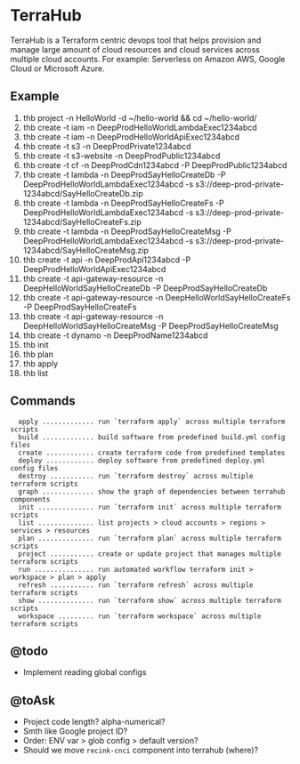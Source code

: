 # TerraHub

TerraHub is a Terraform centric devops tool that helps provision and manage large amount of cloud resources and cloud 
services across multiple cloud accounts. For example: Serverless on Amazon AWS, Google Cloud or Microsoft Azure.

## Example

1. thb project -n HelloWorld -d ~/hello-world && cd ~/hello-world/
2. thb create -t iam -n DeepProdHelloWorldLambdaExec1234abcd
3. thb create -t iam -n DeepProdHelloWorldApiExec1234abcd
4. thb create -t s3 -n DeepProdPrivate1234abcd
5. thb create -t s3-website -n DeepProdPublic1234abcd
6. thb create -t cf -n DeepProdCdn1234abcd -P DeepProdPublic1234abcd
7. thb create -t lambda -n DeepProdSayHelloCreateDb -P DeepProdHelloWorldLambdaExec1234abcd -s s3://deep-prod-private-1234abcd/SayHelloCreateDb.zip
8. thb create -t lambda -n DeepProdSayHelloCreateFs -P DeepProdHelloWorldLambdaExec1234abcd -s s3://deep-prod-private-1234abcd/SayHelloCreateFs.zip
9. thb create -t lambda -n DeepProdSayHelloCreateMsg -P DeepProdHelloWorldLambdaExec1234abcd -s s3://deep-prod-private-1234abcd/SayHelloCreateMsg.zip
10. thb create -t api -n DeepProdApi1234abcd -P DeepProdHelloWorldApiExec1234abcd
11. thb create -t api-gateway-resource -n DeepHelloWorldSayHelloCreateDb -P DeepProdSayHelloCreateDb
12. thb create -t api-gateway-resource -n DeepHelloWorldSayHelloCreateFs -P DeepProdSayHelloCreateFs
13. thb create -t api-gateway-resource -n DeepHelloWorldSayHelloCreateMsg -P DeepProdSayHelloCreateMsg
14. thb create -t dynamo -n DeepProdName1234abcd
15. thb init
16. thb plan
17. thb apply
18. thb list

## Commands

```
  apply ............. run `terraform apply` across multiple terraform scripts
  build ............. build software from predefined build.yml config files
  create ............ create terraform code from predefined templates
  deploy ............ deploy software from predefined deploy.yml config files
  destroy ........... run `terraform destroy` across multiple terraform scripts
  graph ............. show the graph of dependencies between terrahub components
  init .............. run `terraform init` across multiple terraform scripts
  list .............. list projects > cloud accounts > regions > services > resources
  plan .............. run `terraform plan` across multiple terraform scripts
  project ........... create or update project that manages multiple terraform scripts
  run ............... run automated workflow terraform init > workspace > plan > apply
  refresh ........... run `terraform refresh` across multiple terraform scripts
  show .............. run `terraform show` across multiple terraform scripts
  workspace ......... run `terraform workspace` across multiple terraform scripts
```

## @todo

- Implement reading global configs

## @toAsk

- Project code length? alpha-numerical?
- Smth like Google project ID?
- Order: ENV var > glob config > default version?
- Should we move `recink-cnci` component into terrahub (where)?
